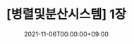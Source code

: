 ---
layout: single
title: "[병렬및분산시스템] 1장 "
excerpt: "1장 "
date: 2021-11-06T00:00:00+09:00
toc: true
toc_sticky: true
use_math: true
categories:
  - 전공
  - 병렬및분산시스템
tags:
  - 전공
  - 병렬및분산시스템
---